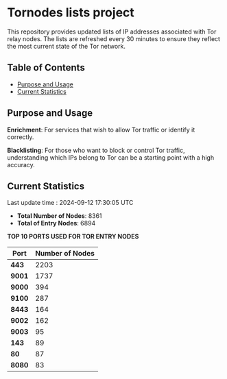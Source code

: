 # Tornodes lists project

This repository provides updated lists of IP addresses associated with Tor relay nodes. The lists are refreshed every 30 minutes to ensure they reflect the most current state of the Tor network.

## Table of Contents

- [Purpose and Usage](#purpose-and-usage)
- [Current Statistics](#current-statistics)


## Purpose and Usage

**Enrichment**: For services that wish to allow Tor traffic or identify it correctly.

**Blacklisting**: For those who want to block or control Tor traffic, understanding which IPs belong to Tor can be a starting point with a high accuracy.

## Current Statistics

Last update time : 2024-09-12 17:30:05 UTC

- **Total Number of Nodes**: 8361
- **Total of Entry Nodes**: 6894

**TOP 10 PORTS USED FOR TOR ENTRY NODES**

| **Port** | **Number of Nodes** |
|------|-----------------|
| **443**   | 2203  |
| **9001**   | 1737  |
| **9000**   | 394  |
| **9100**   | 287  |
| **8443**   | 164  |
| **9002**   | 162  |
| **9003**   | 95  |
| **143**   | 89  |
| **80**   | 87  |
| **8080**   | 83  |

